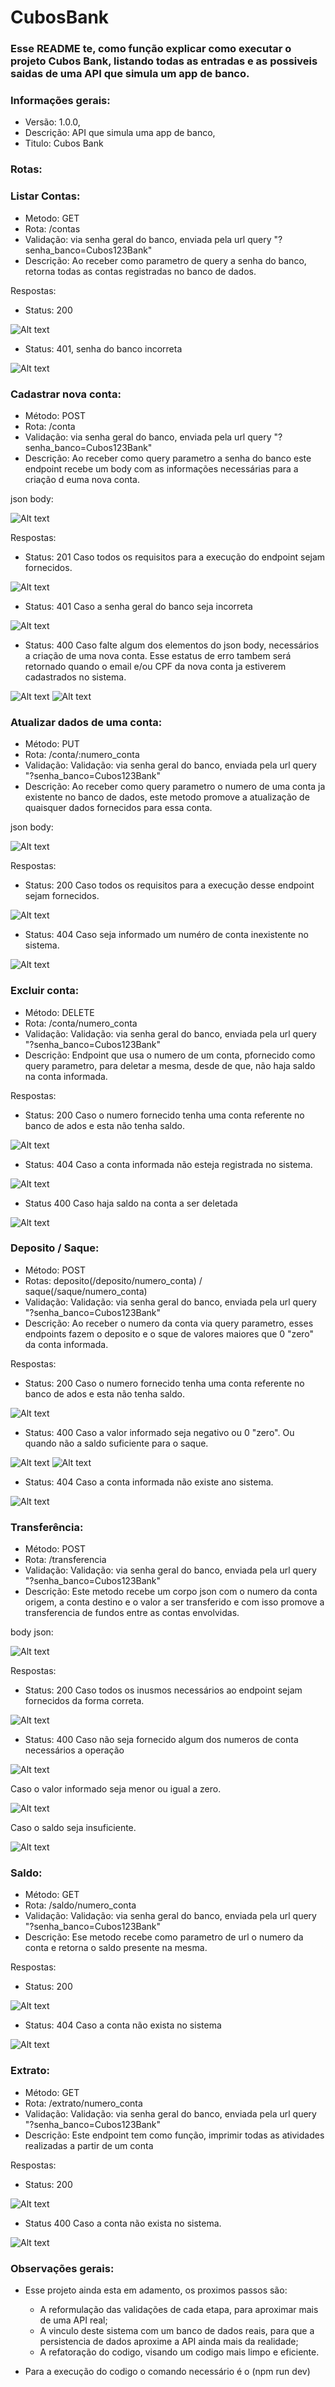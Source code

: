 # CubosBank

### Esse README te, como função explicar como executar o projeto Cubos Bank, listando todas as entradas e as possiveis saidas de uma API que simula um app de banco.

### Informações gerais:

- Versão: 1.0.0,
- Descrição: API que simula uma app de banco,
- Titulo: Cubos Bank

### Rotas:

### Listar Contas:

- Metodo: GET
- Rota: /contas
- Validação: via senha geral do banco, enviada pela url query "?senha_banco=Cubos123Bank"
- Descrição: Ao receber como parametro de query a senha do banco, retorna todas as contas registradas no banco de dados.

Respostas:

- Status: 200

![Alt text](<ListasConstas - 200.png>)

- Status: 401, senha do banco incorreta

![Alt text](<ListarContas - 401.png>)

### Cadastrar nova conta:

- Método: POST
- Rota: /conta
- Validação: via senha geral do banco, enviada pela url query "?senha_banco=Cubos123Bank"
- Descrição: Ao receber como query parametro a senha do banco este endpoint recebe um body com as informações necessárias para a criação d euma nova conta.

json body:

![Alt text](adicionar_conta_body.png)

Respostas:

- Status: 201
  Caso todos os requisitos para a execução do endpoint sejam fornecidos.

![Alt text](Add_conta_201.png)

- Status: 401
  Caso a senha geral do banco seja incorreta

![Alt text](Add_conta_401.png)

- Status: 400
  Caso falte algum dos elementos do json body, necessários a criação de uma nova conta. Esse estatus de erro tambem será retornado quando o email e/ou CPF da nova conta ja estiverem cadastrados no sistema.

![Alt text](add_conta_400.png)
![Alt text](add_conta_400.1.png)

### Atualizar dados de uma conta:

- Método: PUT
- Rota: /conta/:numero_conta
- Validação: Validação: via senha geral do banco, enviada pela url query "?senha_banco=Cubos123Bank"
- Descrição: Ao receber como query parametro o numero de uma conta ja existente no banco de dados, este metodo promove a atualização de quaisquer dados fornecidos para essa conta.

json body:

![Alt text](adicionar_conta_body-1.png)

Respostas:

- Status: 200
  Caso todos os requisitos para a execução desse endpoint sejam fornecidos.

![Alt text](AtualizarDados_200.png)

- Status: 404
  Caso seja informado um numéro de conta inexistente no sistema.

![Alt text](Atualizar_dados_404.png)

### Excluir conta:

- Método: DELETE
- Rota: /conta/numero_conta
- Validação: Validação: via senha geral do banco, enviada pela url query "?senha_banco=Cubos123Bank"
- Descrição: Endpoint que usa o numero de um conta, pfornecido como query parametro, para deletar a mesma, desde de que, não haja saldo na conta informada.

Respostas:

- Status: 200
  Caso o numero fornecido tenha uma conta referente no banco de ados e esta não tenha saldo.

![Alt text](AtualizarDados_200.png)

- Status: 404
  Caso a conta informada não esteja registrada no sistema.

![Alt text](Atualizar_dados_404.png)

- Status 400
  Caso haja saldo na conta a ser deletada

![Alt text](deletar_conta_400.png)

### Deposito / Saque:

- Método: POST
- Rotas: deposito(/deposito/numero_conta) / saque(/saque/numero_conta)
- Validação: Validação: via senha geral do banco, enviada pela url query "?senha_banco=Cubos123Bank"
- Descrição: Ao receber o numero da conta via query parametro, esses endpoints fazem o deposito e o sque de valores maiores que 0 "zero" da conta informada.

Respostas:

- Status: 200
  Caso o numero fornecido tenha uma conta referente no banco de ados e esta não tenha saldo.

![Alt text](AtualizarDados_200.png)

- Status: 400
  Caso a valor informado seja negativo ou 0 "zero". Ou quando não a saldo suficiente para o saque.

![Alt text](deposito_400.png)
![Alt text](saque_400.png)

- Status: 404
  Caso a conta informada não existe ano sistema.

![Alt text](deposito_404.png)

### Transferência:

- Método: POST
- Rota: /transferencia
- Validação: Validação: via senha geral do banco, enviada pela url query "?senha_banco=Cubos123Bank"
- Descrição: Este metodo recebe um corpo json com o numero da conta origem, a conta destino e o valor a ser transferido e com isso promove a transferencia de fundos entre as contas envolvidas.

body json:

![Alt text](transferencia_body_json.png)

Respostas:

- Status: 200
  Caso todos os inusmos necessários ao endpoint sejam fornecidos da forma correta.

![Alt text](AtualizarDados_200.png)

- Status: 400
  Caso não seja fornecido algum dos numeros de conta necessários a operação

![Alt text](transferencia_400_numero_conta.png)

Caso o valor informado seja menor ou igual a zero.

![Alt text](transferencia_400_valor.png)

Caso o saldo seja insuficiente.

![Alt text](saque_400.png)

### Saldo:

- Método: GET
- Rota: /saldo/numero_conta
- Validação: Validação: via senha geral do banco, enviada pela url query "?senha_banco=Cubos123Bank"
- Descrição: Ese metodo recebe como parametro de url o numero da conta e retorna o saldo presente na mesma.

Respostas:

- Status: 200

![Alt text](saldo.png)

- Status: 404
  Caso a conta não exista no sistema

![Alt text](deposito_404.png)

### Extrato:

- Método: GET
- Rota: /extrato/numero_conta
- Validação: Validação: via senha geral do banco, enviada pela url query "?senha_banco=Cubos123Bank"
- Descrição: Este endpoint tem como função, imprimir todas as atividades realizadas a partir de um conta

Respostas:

- Status: 200

![Alt text](extrato_200.png)

- Status 400
  Caso a conta não exista no sistema.

![Alt text](deposito_404.png)

### Observações gerais:

- Esse projeto ainda esta em adamento, os proximos passos são:

  - A reformulação das validações de cada etapa, para aproximar mais de uma API real;
  - A vinculo deste sistema com um banco de dados reais, para que a persistencia de dados aproxime a API ainda mais da realidade;
  - A refatoração do codigo, visando um codigo mais limpo e eficiente.

- Para a execução do codigo o comando necessário é o (npm run dev)
